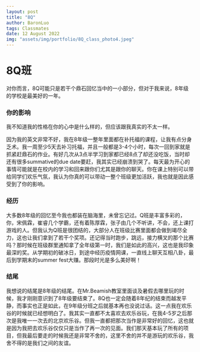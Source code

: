 ```yaml
---
layout: post
title: "8Q"
author: BaronLuo
tags: Classmates
date: 12 August 2022
img: "assets/img/portfolio/8Q_class_photo4.jpeg"
---
```


# 8Q班
对你而言，8Q可能只是若干个鼎石回忆当中的一小部分，但对于我来说，8年级的学校是最美好的一年。
### 你的影响
我不知道我的性格在你的心中是什么样的，但应该跟我真实的不太一样。

因为我的英文非常不好，我在8年级一整年里面都在补托福的课程，让我有点分身乏术。我一周至少5天去补习托福，并且一般都是3-4个小时，每次一回到家就是抓紧赶鼎石的作业。有好几次从3点半学习到家都已经8点了却还没吃饭，当时却还有很多summative的due date要赶，我其实已经崩溃到哭了。每天最为开心的事情可能就是在校内的学习和回来跟你们尤其是跟你的聊天。你在课上特别可以带给同学们欢乐气氛，我认为你真的可以带动一整个班级更加活跃，我也就是因此感受到了你的影响。

### 经历
大多数8年级的回忆至今我也都装在脑海里，未曾忘记过。Q班是丰富多彩的，你，宋佩霖，崔睿几个学霸，还有着陈厚霖，张子由几个不听讲，不会，还上课打游戏的人。但我认为Q班是很团结的，大部分人在班级比赛里面都会做到竭尽全力，这也让我们拿到了若干个奖项。还记得当时跑步，跳远，接力横叉的那个比赛吗？那时候在班级群里通知拿了全年级第一时，我们是如此的高兴，这也是我印象最深的奖。从学期初的破冰日，到途中经历疫情网课，一直线上聊天互相八卦，最后到学期末的summer fest大赚。那段时光是多么美好啊！

### 结尾
我想说的结尾是8年级的结尾。在Mr.Beamish教室里面谈及暑假去哪里玩的时候，我才刚刚意识到了8年级要结束了。8Q也一定会随着8年纪的结束而越发平静，而事实也正是如此，在9年级分班之后就基本再也没说过话。这一点我在欢乐谷的时候就已经想明白了。我其实一直都不太喜欢去欢乐谷玩，在我4-5岁之后那次是我唯一一次去的北京欢乐谷。但我一直都把那次当作是非常好的回忆，这也就是因为我把去欢乐谷仅仅只是当作了再一次的见面。我们那天基本玩了所有的项目，但我最后要走的时候我还是非常不舍的，这里不舍的并不是游玩的欢乐谷，我舍不得的是我们之间的友谊。